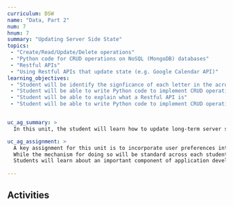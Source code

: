 ```yaml
---
curriculum: DSW
name: "Data, Part 2"
num: 7
hnum: 7
summary: "Updating Server Side State"
topics:
 - "Create/Read/Update/Delete operations"
 - "Python code for CRUD operations on NoSQL (MongoDB) databases"
 - "Restful APIs"
 - "Using Restful APIs that update state (e.g. Google Calendar API)"
learning_objectives:
 - "Student will be identify the signficance of each letter in the acronym CRUD (Create/Read/Update/Delete)"
 - "Student will be able to write Python code to implement CRUD operations for a MongoDB database"
 - "Student will be able to explain what a Restful API is"
 - "Student will be able to write Python code to implement CRUD operations via a Restful API (e.g. for Google Calendar events)"


uc_ag_summary: >
  In this unit, the student will learn how to update long-term server side state, which is an essential element for building web applications that can allow users to upload data, associate data and permissions with individual users, and store user preferences.

uc_ag_assignment: >
  A key assignment for this unit is to incorporate user preferences into the data application developed in Unit 5 as a way of practicing the skill of storing long term state.
  While the mechanism for doing so will be standard across each student's project, the precise as to which user preferences are stored, and the rationale for those will have to be determined by each student on the basis of something that makes sense for the problem they have chosen (for example, default values for a search, preferred units.)
  Students will learn about an important component of application development, while practicing their critical thinking and analysis skills.
  
---
```



## Activities



